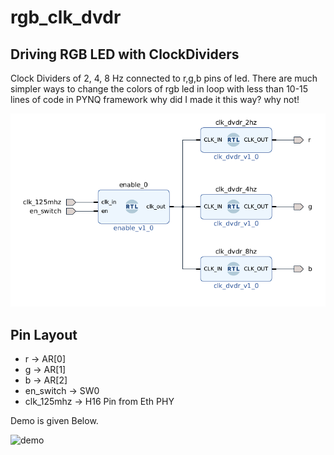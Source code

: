 # rgb_clk_dvdr
## Driving RGB LED with ClockDividers

Clock Dividers of 2, 4, 8 Hz connected to r,g,b pins of led. 
There are much simpler ways to change the colors of rgb led in loop with less than 10-15 lines of code in PYNQ framework
why did I made it this way? why not!

![schmatics](image.png)
## Pin Layout

* r -> AR[0]
* g -> AR[1]
* b -> AR[2]
* en_switch -> SW0
* clk_125mhz -> H16 Pin from Eth PHY

Demo is given Below.

![demo](display.gif)
